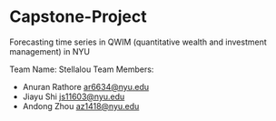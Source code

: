 # Capstone-Project
Forecasting time series in QWIM (quantitative wealth and investment management) in NYU

Team Name: Stellalou
Team Members: 
- Anuran Rathore ar6634@nyu.edu
- Jiayu Shi js11603@nyu.edu
- Andong Zhou az1418@nyu.edu
